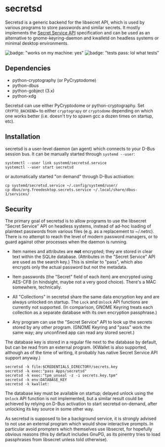 # secretsd

Secretsd is a generic backend for the libsecret API, which is used by various programs to store passwords and similar secrets. It mostly implements the [Secret Service API][api] specification and can be used as an alternative to gnome-keyring-daemon and kwalletd on headless systems or minimal desktop environments.

![badge: "works on my machine: yes"](https://img.shields.io/badge/works%20on%20my%20machine-yes-success)
![badge: "tests pass: lol what tests"](https://img.shields.io/badge/tests%20pass-lol%20what%20tests-inactive)

  [api]: https://specifications.freedesktop.org/secret-service/latest/

## Dependencies

  * python-cryptography (or PyCryptodome)
  * python-dbus
  * python-gobject (3.x)
  * python-xdg

Secretsd can use either PyCryptodome or python-cryptography. Set `CRYPTO_BACKEND=` to either `cryptograpy` or `cryptodome` depending on which one works better (i.e. doesn't try to spawn gcc a dozen times on startup, etc).

## Installation

secretsd is a user-level daemon (an agent) which connects to your D-Bus session bus. It can be manually started through `systemd --user`:

    systemctl --user link systemd/secretsd.service
    systemctl --user start secretsd

or automatically started "on demand" through D-Bus activation:

    cp systemd/secretsd.service ~/.config/systemd/user/
    cp dbus/org.freedesktop.secrets.service ~/.local/share/dbus-1/services/

## Security

The primary goal of secretsd is to allow programs to use the libsecret "Secret Service" API on headless systems, instead of ad-hoc loading of plaintext passwords from various files (e.g. as a replacement to ~/.netrc). There is no attempt to reach the level of modern password managers, or to guard against other processes when the daemon is running.

  - Item names and attributes are **not** encrypted; they are stored in clear text within the SQLite database. (Attributes in the "Secret Service" API are used as the search key.) This is similar to "pass", which also encrypts only the actual password but not the metadata.

  - Item passwords (the "Secret" field of each item) are encrypted using AES-CFB (in hindsight, maybe not a very good choice). There's a MAC somewhere, technically.

  - All "Collections" in secretsd share the same data encryption key and are always unlocked on startup. The `Lock` and `Unlock` API functions are currently not supported. (In comparison, GNOME Keyring treats each collection as a separate database with its own encryption passphrase.)

  - Any program can use the "Secret Service" API to look up the secrets stored by any other program. (GNOME Keyring and "pass" work the same way; any unconfined app can read any stored secret.)

The database key is stored in a regular file next to the database by default, but can be read from an external program. (KWallet is also supported, although as of the time of writing, it probably has native Secret Service API support anyway.)

    secretsd -k file:$CREDENTIALS_DIRECTORY/secrets.key
    secretsd -k exec:"pass Apps/secretsd"
    secretsd -k exec:"tpm_unseal -z -i secrets.key.tpm"
    secretsd -k env:DATABASE_KEY
    secretsd -k kwallet:

The database key must be available on startup; delayed unlock using the `Unlock` API function is not implemented, but a similar result could be achieved by relying on D-Bus activation to start secretsd on-demand, after unlocking its key source in some other way.

As secretsd is supposed to be a background service, it is strongly advised to not use an external program which would show interactive prompts. In particular avoid prompters which themselves use libsecret, for hopefully obvious reasons (this by default includes GnuPG, as its pinentry tries to load passphrases from libsecret unless told otherwise).

